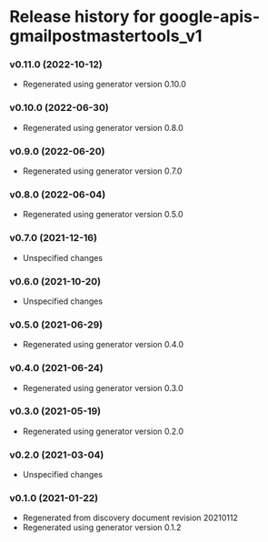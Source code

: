 # Release history for google-apis-gmailpostmastertools_v1

### v0.11.0 (2022-10-12)

* Regenerated using generator version 0.10.0

### v0.10.0 (2022-06-30)

* Regenerated using generator version 0.8.0

### v0.9.0 (2022-06-20)

* Regenerated using generator version 0.7.0

### v0.8.0 (2022-06-04)

* Regenerated using generator version 0.5.0

### v0.7.0 (2021-12-16)

* Unspecified changes

### v0.6.0 (2021-10-20)

* Unspecified changes

### v0.5.0 (2021-06-29)

* Regenerated using generator version 0.4.0

### v0.4.0 (2021-06-24)

* Regenerated using generator version 0.3.0

### v0.3.0 (2021-05-19)

* Regenerated using generator version 0.2.0

### v0.2.0 (2021-03-04)

* Unspecified changes

### v0.1.0 (2021-01-22)

* Regenerated from discovery document revision 20210112
* Regenerated using generator version 0.1.2

